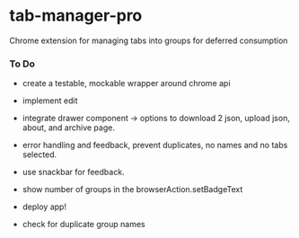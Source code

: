 # tab-manager-pro
Chrome extension for managing tabs into groups for deferred consumption

### To Do ###
- create a testable, mockable wrapper around chrome api
- implement edit
- integrate drawer component -> options to download 2 json, upload json, about, and archive page.
- error handling and feedback, prevent duplicates, no names and no tabs selected.
- use snackbar for feedback.
- show number of groups in the browserAction.setBadgeText
- deploy app!

- check for duplicate group names